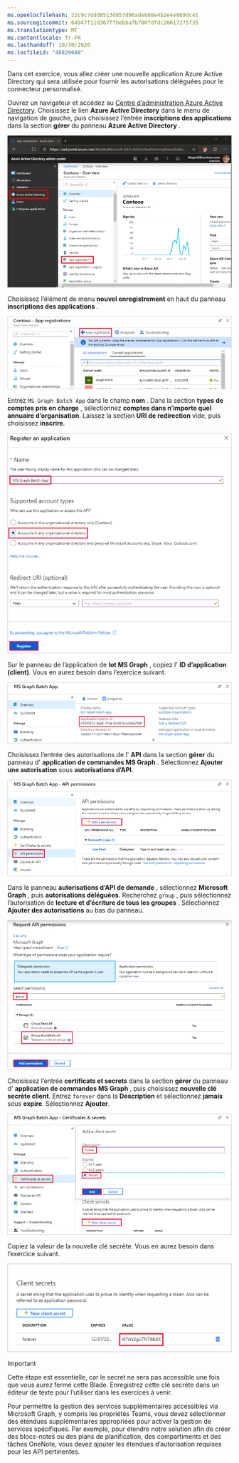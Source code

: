 ```yaml
---
ms.openlocfilehash: 22c9c7ddd8513d857d96ade608e4b2e4e809dc41
ms.sourcegitcommit: 64947f11d367ffbebbafb700fdfdc20617275f35
ms.translationtype: MT
ms.contentlocale: fr-FR
ms.lasthandoff: 10/30/2020
ms.locfileid: "48829688"
---
```

<!-- markdownlint-disable MD002 MD041 -->

Dans cet exercice, vous allez créer une nouvelle application Azure Active Directory qui sera utilisée pour fournir les autorisations déléguées pour le connecteur personnalisé.

Ouvrez un navigateur et accédez au [Centre d’administration Azure Active Directory](https://aad.portal.azure.com). Choisissez le lien **Azure Active Directory** dans le menu de navigation de gauche, puis choisissez l’entrée **inscriptions des applications** dans la section **gérer** du panneau **Azure Active Directory** .

![Capture d’écran du panneau Azure Active Directory dans le centre d’administration Azure Active Directory](./images/app-registrations.png)

Choisissez l’élément de menu **nouvel enregistrement** en haut du panneau **inscriptions des applications** .

![Capture d’écran du panneau inscriptions des applications dans le centre d’administration Azure Active Directory](./images/new-registration.png)

Entrez `MS Graph Batch App` dans le champ **nom** . Dans la section **types de comptes pris en charge** , sélectionnez **comptes dans n’importe quel annuaire d’organisation**. Laissez la section **URI de redirection** vide, puis choisissez **inscrire**.

![Capture d’écran du Registre enregistrer une application dans le centre d’administration Azure Active Directory](./images/register-an-app.png)

Sur le panneau de l’application de **lot MS Graph** , copiez l' **ID d’application (client)**. Vous en aurez besoin dans l’exercice suivant.

![Capture d’écran de la page d’application inscrite](./images/app-id.png)

Choisissez l’entrée des autorisations de l' **API** dans la section **gérer** du panneau d' **application de commandes MS Graph** . Sélectionnez **Ajouter une autorisation** sous **autorisations d’API**.

![Capture d’écran du panneau autorisations d’API](./images/api-permissions.png)

Dans le panneau **autorisations d’API de demande** , sélectionnez **Microsoft Graph** , puis **autorisations déléguées**. Recherchez `group` , puis sélectionnez l’autorisation de **lecture et d’écriture de tous les groupes** . Sélectionnez **Ajouter des autorisations** au bas du panneau.

 ![Capture d’écran du panneau des autorisations d’API de demande](./images/select-permissions.png)

Choisissez l’entrée **certificats et secrets** dans la section **gérer** du panneau d' **application de commandes MS Graph** , puis choisissez **nouvelle clé secrète client**. Entrez `forever` dans la **Description** et sélectionnez **jamais** sous **expire**. Sélectionnez **Ajouter**.

![Capture d’écran du panneau certificat et secrets](./images/create-client-secret.png)

Copiez la valeur de la nouvelle clé secrète. Vous en aurez besoin dans l’exercice suivant.

![Capture d’écran de la nouvelle clé secrète client](./images/copy-client-secret.png)

> [!IMPORTANT]
> Cette étape est essentielle, car le secret ne sera pas accessible une fois que vous aurez fermé cette Blade. Enregistrez cette clé secrète dans un éditeur de texte pour l’utiliser dans les exercices à venir.

Pour permettre la gestion des services supplémentaires accessibles via Microsoft Graph, y compris les propriétés Teams, vous devez sélectionner des étendues supplémentaires appropriées pour activer la gestion de services spécifiques. Par exemple, pour étendre notre solution afin de créer des blocs-notes ou des plans de planification, des compartiments et des tâches OneNote, vous devez ajouter les étendues d’autorisation requises pour les API pertinentes.
